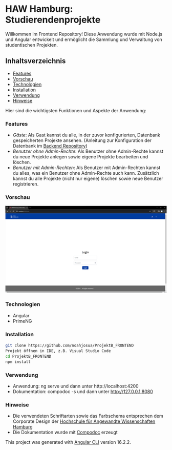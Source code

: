 # HAW Hamburg: Studierendenprojekte 

Willkommen im Frontend Repository! 
Diese Anwendung wurde mit Node.js und Angular entwickelt und ermöglicht die Sammlung und Verwaltung von studentischen Projekten. 

## Inhaltsverzeichnis
- [Features](#features)
- [Vorschau](#vorschau)
- [Technologien](#technologien)
- [Installation](#installation)
- [Verwendung](#verwendung)
- [Hinweise](#hinweise)


Hier sind die wichtigsten Funktionen und Aspekte der Anwendung:
### Features
- *Gäste*: Als Gast kannst du alle, in der zuvor konfigurierten, Datenbank gespeicherten Projekte ansehen. (Anleitung zur Konfiguration der Datenbank im [Backend Repository](https://github.com/noahjosua/ProjektB_BACKEND))
- *Benutzer ohne Admin-Rechte*: Als Benutzer ohne Admin-Rechte kannst du neue Projekte anlegen sowie eigene Projekte bearbeiten und löschen.
- *Benutzer mit Admin-Rechten*: Als Benutzer mit Admin-Rechten kannst du alles, was ein Benutzer ohne Admin-Rechte auch kann. Zusätzlich kannst du alle Projekte (nicht nur eigene) löschen sowie neue Benutzer registrieren. 

### Vorschau
![Login](readMe/Login.png)


### Technologien
- Angular
- PrimeNG

### Installation
```bash
git clone https://github.com/noahjosua/ProjektB_FRONTEND
Projekt öffnen in IDE, z.B. Visual Studio Code
cd ProjektB_FRONTEND
npm install
```

### Verwendung
- Anwendung: ng serve und dann unter http://localhost:4200
- Dokumentation: compodoc -s und dann unter http://127.0.0.1:8080

### Hinweise
- Die verwendeten Schriftarten sowie das Farbschema entsprechen dem Corporate Design der [Hochschule für Angewandte Wissenschaften Hamburg](https://www.haw-hamburg.de/hochschule/hochschuleinheiten/presse-und-kommunikation/corporate-design/)
- Die Dokumentation wurde mit [Compodoc](https://compodoc.app/) erzeugt


This project was generated with [Angular CLI](https://github.com/angular/angular-cli) version 16.2.2.